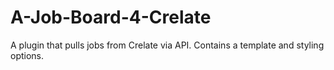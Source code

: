 # A-Job-Board-4-Crelate
A plugin that pulls jobs from Crelate via API. Contains a template and styling options.
